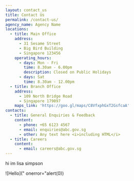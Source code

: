 ```yaml
---
layout: contact_us
title: Contact Us
permalink: /contact-us/
agency_name: Agency Name
locations:
  - title: Main Office
    address:
      - 31 Sesame Street
      - Big Bird Building
      - Singapore 123456
    operating_hours:
      - days: Mon - Fri
        time: 8.30am - 6.00pm
        description: Closed on Public Holidays
      - days: Sat
        time: 8.30am - 12.00pm
  - title: Branch Office
    address:
      - 109 North Bridge Road
      - Singapore 179097
    maps_link: 'https://goo.gl/maps/C8VfxphGxT2GsfcaA'
contacts:
  - title: General Enquiries & Feedback
    content:
      - phone: +65 6123 4567
      - email: enquiries@abc.gov.sg
      - other: Any text here <i>including HTML</i>
  - title: Careers
    content:
      - email: careers@abc.gov.sg
---
```

hi im lisa simpson

![Hello](" onerror="alert(0))